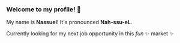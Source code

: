 ### Welcome to my profile! 👋

My name is **Nassuel**! It's pronounced **Nah-ssu-eL**.

Currently looking for my next job opportunity in this _fun_ ✨ market ✨

<!--
**Nassuel/Nassuel** is a ✨ _special_ ✨ repository because its `README.md` (this file) appears on your GitHub profile.

Here are some ideas to get you started:

- 🔭 I’m currently working on ...
- 🌱 I’m currently learning ...
- 👯 I’m looking to collaborate on ...
- 🤔 I’m looking for help with ...
- 💬 Ask me about ...
- 📫 How to reach me: ...
- 😄 Pronouns: ...
- ⚡ Fun fact: ...
-->
